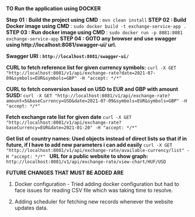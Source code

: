 **TO Run the application using DOCKER**

**Step 01 : Build the project using CMD** : `mvn clean install`
**STEP 02 : Build Docker image using CMD** : `sudo docker build -t exchange-service-app .`
**STEP 03 : Run docker image using CMD** : `sudo docker run -p 8081:8081 exchange-service-app`
**STEP 04 : GOTO any browser and use swagger using http://localhost:8081/swagger-ui/ url.**

**Swagger URI : `http://localhost:8081/swagger-ui/`**

**CURL to fetch reference list for given currency symbols:**
`curl -X GET "http://localhost:8081/v1/api/exchange-rate?date=2021-07-09&symbols=EUR&symbols=GBP" -H "accept: */*"
`

**CURL to fetch conversion based on USD to EUR and GBP with amount 5USD:**
`curl -X GET "http://localhost:8081/v1/api/exchange-rate?amount=5&baseCurrency=USD&date=2021-07-09&symbols=EUR&symbols=GBP" -H "accept: */*"
`

**Fetch exchange rate list for given date**
`curl -X GET "http://localhost:8081/v1/api/exchange-rate?baseCurrency=EUR&date=2021-01-20" -H "accept: */*"
`

**Get list of country names: Used objects instead of direct lists so that if in future,
if I have to add new parameters i can add easily**
`curl -X GET "http://localhost:8081/v1/api/exchange-rate/available-currency/list" -H "accept: */*"
`
**URL for a public website to show graph:**
`http://localhost:8081/v1/api/exchange-rate/view-chart/HUF/USD
`

**FUTURE CHANGES THAT MUST BE ADDED ARE**

1. Docker configuration - Tried adding docker configuration but had to face issues for reading CSV file
which was taking time to resolve.

2. Adding scheduler for fetching new records whenever the website updates data.

